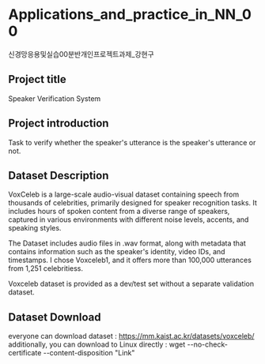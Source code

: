 # Applications_and_practice_in_NN_00
신경망응용및실습00분반개인프로젝트과제_강현구

## Project title
Speaker Verification System
## Project introduction
Task to verify whether the speaker's utterance is the speaker's utterance or not.
## Dataset Description
VoxCeleb is a large-scale audio-visual dataset containing speech from thousands of celebrities, primarily designed for speaker recognition tasks.
It includes hours of spoken content from a diverse range of speakers, captured in various environments with different noise levels, accents, and speaking styles.

The Dataset includes audio files in .wav format, along with metadata that contains information such as the speaker's identity, video IDs, and timestamps.
I chose Voxceleb1, and it offers more than 100,000 utterances from 1,251 celebritiess.

Voxceleb dataset is provided as a dev/test set without a separate validation dataset.
## Dataset Download
everyone can download dataset : https://mm.kaist.ac.kr/datasets/voxceleb/
additionally, you can download to Linux directly : wget --no-check-certificate --content-disposition "Link"

